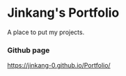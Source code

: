 # Jinkang's Portfolio
A place to put my projects.  
  
### Github page
https://jinkang-0.github.io/Portfolio/
